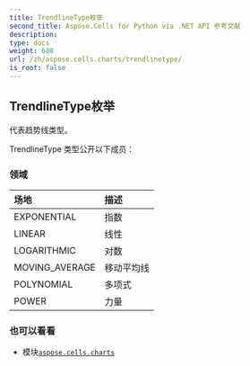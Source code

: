 ```yaml
---
title: TrendlineType枚举
second_title: Aspose.Cells for Python via .NET API 参考文献
description:
type: docs
weight: 680
url: /zh/aspose.cells.charts/trendlinetype/
is_root: false
---
```

## TrendlineType枚举
代表趋势线类型。



TrendlineType 类型公开以下成员：

### 领域
|场地|描述|
| :- | :- |
| EXPONENTIAL |指数|
| LINEAR |线性|
| LOGARITHMIC |对数|
| MOVING_AVERAGE |移动平均线|
| POLYNOMIAL |多项式|
| POWER |力量|



### 也可以看看
* 模块[`aspose.cells.charts`](..)
